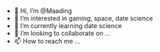 - 👋 Hi, I’m @Maading
- 👀 I’m interested in gaming, space, date science
- 🌱 I’m currently learning date science
- 💞️ I’m looking to collaborate on ...
- 📫 How to reach me ...

<!---
Maading/Maading is a ✨ special ✨ repository because its `README.md` (this file) appears on your GitHub profile.
You can click the Preview link to take a look at your changes.
--->

